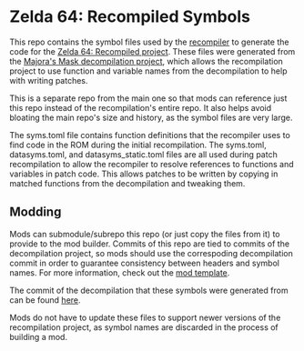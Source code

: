 # Zelda 64: Recompiled Symbols

This repo contains the symbol files used by the [recompiler](https://github.com/N64Recomp/N64Recomp) to generate the code for the [Zelda 64: Recompiled project](https://github.com/Zelda64Recomp/Zelda64Recomp).
These files were generated from the [Majora's Mask decompilation project](https://github.com/zeldaret/mm), which allows the recompilation project to use function and variable names from the decompilation to help with writing patches.

This is a separate repo from the main one so that mods can reference just this repo instead of the recompilation's entire repo. It also helps avoid bloating the main repo's size and history, as the symbol files are very large.

The syms.toml file contains function definitions that the recompiler uses to find code in the ROM during the initial recompilation. The syms.toml, datasyms.toml, and datasyms_static.toml files are all used during patch recompilation to allow the recompiler to resolve references to functions and variables in patch code. This allows patches to be written by copying in matched functions from the decompilation and tweaking them.

## Modding

Mods can submodule/subrepo this repo (or just copy the files from it) to provide to the mod builder. Commits of this repo are tied to commits of the decompilation project, so mods should use the correspoding decompilation commit in order to guarantee consistency between headers and symbol names. For more information, check out the [mod template](https://github.com/Zelda64Recomp/MMRecompModTemplate).

The commit of the decompilation that these symbols were generated from can be found [here](https://github.com/zeldaret/mm/tree/385c45ad483502a03c6f93b81e5b1ed5e08281d0).

Mods do not have to update these files to support newer versions of the recompilation project, as symbol names are discarded in the process of building a mod.
